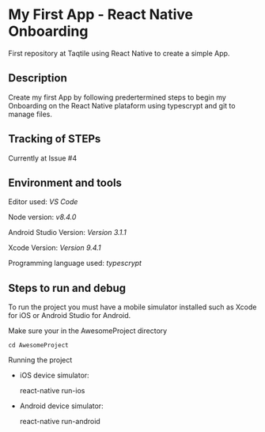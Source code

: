 # My First App - React Native Onboarding
First repository at Taqtile using React Native to create a simple App.

## Description

Create my first App by following predertermined steps to begin my Onboarding on the React Native plataform using typescrypt and git to manage files.

## Tracking of STEPs

Currently at Issue #4 

## Environment and tools

Editor used: *VS Code*

Node version: *v8.4.0*

Android Studio Version: *Version 3.1.1*

Xcode Version: *Version 9.4.1*

Programming language used: _typescrypt_  

## Steps to run and debug

To run the project you must have a mobile simulator installed such as Xcode for iOS or Android Studio for Android. 

Make sure your in the AwesomeProject directory
    
    cd AwesomeProject

Running the project

+ iOS device simulator:

    react-native run-ios

+ Android device simulator:

    react-native run-android


